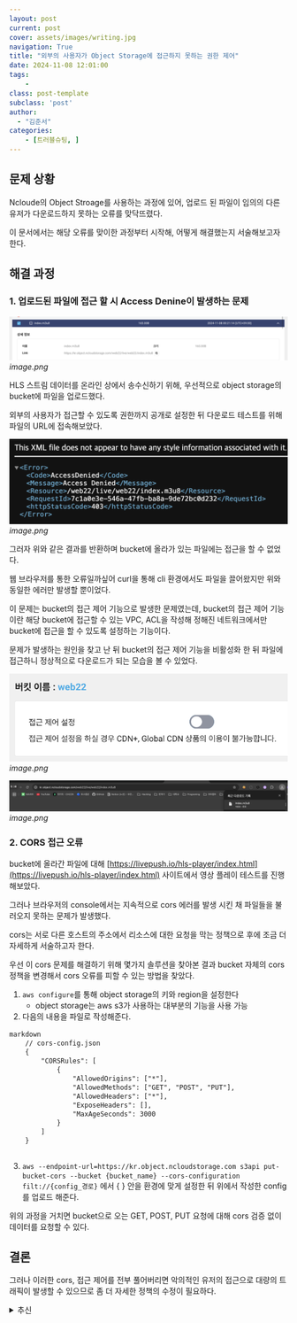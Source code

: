 ```yaml
---
layout: post
current: post
cover: assets/images/writing.jpg
navigation: True
title: "외부의 사용자가 Object Storage에 접근하지 못하는 권한 제어"
date: 2024-11-08 12:01:00
tags:
    - 
class: post-template
subclass: 'post'
author: 
  - "김준서"
categories:
    - [트러블슈팅, ]
---
```


## 문제 상황


Ncloude의 Object Stroage를 사용하는 과정에 있어, 업로드 된 파일이 임의의 다른 유저가 다운로드하지 못하는 오류를 맞닥뜨렸다.


이 문서에서는 해당 오류를 맞이한 과정부터 시작해, 어떻게 해결했는지 서술해보고자 한다.


## 해결 과정


### 1. 업로드된 파일에 접근 할 시 Access Denine이 발생하는 문제


![0](/upload/2024-11-08-외부의_사용자가_Object_Storage에_접근하지_못하는_권한_제어.md/0.png)_image.png_


HLS 스트림 데이터를 온라인 상에서 송수신하기 위해, 우선적으로 object storage의 bucket에 파일을 업로드했다.


외부의 사용자가 접근할 수 있도록 권한까지 공개로 설정한 뒤 다운로드 테스트를 위해 파일의 URL에 접속해보았다.


![1](/upload/2024-11-08-외부의_사용자가_Object_Storage에_접근하지_못하는_권한_제어.md/1.png)_image.png_


그러자 위와 같은 결과를 반환하며 bucket에 올라가 있는 파일에는 접근을 할 수 없었다.


웹 브라우저를 통한 오류일까싶어 curl을 통해 cli 환경에서도 파일을 끌어왔지만 위와 동일한 에러만 발생할 뿐이었다.


이 문제는 bucket의 접근 제어 기능으로 발생한 문제였는데, bucket의 접근 제어 기능이란 해당 bucket에 접근할 수 있는 VPC, ACL을 작성해 정해진 네트워크에서만 bucket에 접근을 할 수 있도록 설정하는 기능이다.


문제가 발생하는 원인을 찾고 난 뒤 bucket의 접근 제어 기능을 비활성화 한 뒤 파일에 접근하니 정상적으로 다운로드가 되는 모습을 볼 수 있었다.


![2](/upload/2024-11-08-외부의_사용자가_Object_Storage에_접근하지_못하는_권한_제어.md/2.png)_image.png_


![3](/upload/2024-11-08-외부의_사용자가_Object_Storage에_접근하지_못하는_권한_제어.md/3.png)_image.png_


### 2. CORS 접근 오류


bucket에 올라간 파일에 대해 [https://livepush.io/hls-player/index.html](https://livepush.io/hls-player/index.html) 사이트에서 영상 플레이 테스트를 진행해보았다.


그러나 브라우저의 console에서는 지속적으로 cors 에러를 발생 시킨 채 파일들을 불러오지 못하는 문제가 발생했다.


cors는 서로 다른 호스트의 주소에서 리소스에 대한 요청을 막는 정책으로 후에 조금 더 자세하게 서술하고자 한다.


우선 이 cors 문제를 해결하기 위해 몇가지 솔루션을 찾아본 결과 bucket 자체의 cors 정책을 변경해서 cors 오류를 피할 수 있는 방법을 찾았다.

1. `aws configure`를 통해 object storage의 키와 region을 설정한다
	- object storage는 aws s3가 사용하는 대부분의 기능을 사용 가능
2. 다음의 내용을 파일로 작성해준다.

	
```
markdown
	// cors-config.json
	{
	    "CORSRules": [
	        {
	            "AllowedOrigins": ["*"],
	            "AllowedMethods": ["GET", "POST", "PUT"],
	            "AllowedHeaders": ["*"],
	            "ExposeHeaders": [],
	            "MaxAgeSeconds": 3000
	        }
	    ]
	}
	
```


3. `aws --endpoint-url=https://kr.object.ncloudstorage.com s3api put-bucket-cors --bucket {bucket_name} --cors-configuration filt://{config_경로}` 에서 { } 안을 환경에 맞게 설정한 뒤 위에서 작성한 config를 업로드 해준다.

위의 과정을 거치면 bucket으로 오는 GET, POST, PUT 요청에 대해 cors 검증 없이 데이터를 요청할 수 있다.


## 결론


그러나 이러한 cors, 접근 제어를 전부 풀어버리면 악의적인 유저의 접근으로 대량의 트래픽이 발생할 수 있으므로 좀 더 자세한 정책의 수정이 필요하다.

<details>
<summary>추신</summary>

<CORSConfiguration>
<CORSRule>
<AllowedOrigin>[https://yourdomain.com](https://yourdomain.com/)</AllowedOrigin>
<AllowedMethod>GET</AllowedMethod>
<AllowedMethod>PUT</AllowedMethod>
<AllowedMethod>POST</AllowedMethod>
<AllowedMethod>DELETE</AllowedMethod>
<AllowedHeader>*</AllowedHeader>
<ExposeHeader>ETag</ExposeHeader>
<MaxAgeSeconds>3000</MaxAgeSeconds>
</CORSRule>
</CORSConfiguration>


추후에 도메인을 연결하면 Allowed Origin 에 [liboo.kr](http://liboo.kr/) 을 해놓으면 좋을 것 같습니다!


</details>

